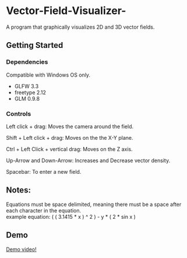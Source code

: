 
# Vector-Field-Visualizer-

A program that graphically visualizes 2D and 3D vector fields.

## Getting Started
### Dependencies
Compatible with Windows OS only.
- GLFW 3.3
- freetype 2.12
- GLM 0.9.8

### Controls
Left click + drag: Moves the camera around the field.

Shift + Left click + drag: Moves on the the X-Y plane.

Ctrl + Left Click + vertical drag: Moves on the Z axis.

Up-Arrow and Down-Arrow: Increases and Decrease vector density.

Spacebar: To enter a new field.

## Notes:
Equations must be space delimited, meaning there must be a space after each character in the equation.  
example equation: ( ( 3.1415 * x ) ^ 2 ) - y * ( 2 * sin x ) 


## Demo
[Demo video!](https://www.youtube.com/watch?v=kc_Eosg45Ag)
